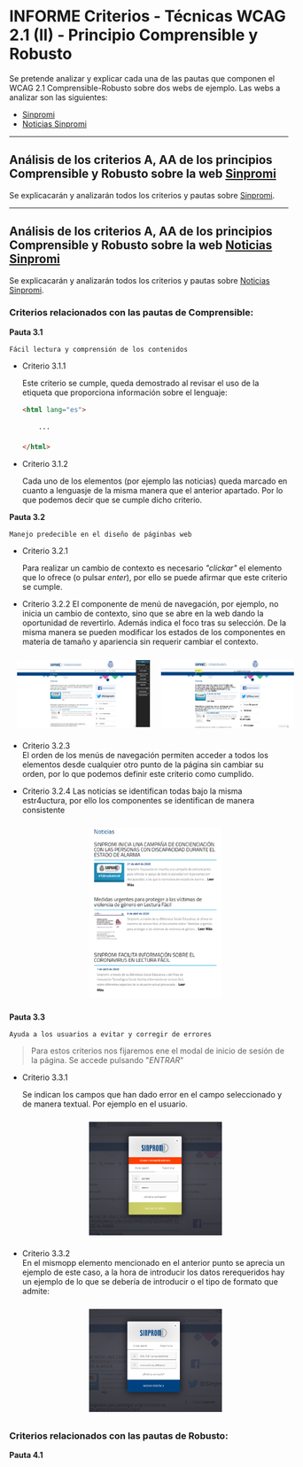 
# INFORME Criterios - Técnicas WCAG 2.1 (II) - Principio Comprensible y Robusto

Se pretende analizar y explicar cada una de las pautas que componen el WCAG 2.1 Comprensible-Robusto sobre dos webs de ejemplo. Las webs a analizar son las siguientes: 
- [Sinpromi](https://sinpromi.es/)
- [Noticias Sinpromi](https://sinpromi.es/noticias)

***
## Análisis de los criterios A, AA de los principios Comprensible y Robusto sobre la web [Sinpromi](https://sinpromi.es/)

Se explicacarán y analizarán todos los criterios y pautas sobre [Sinpromi](https://sinpromi.es/).

***
## Análisis de los criterios A, AA de los principios Comprensible y Robusto sobre la web [Noticias Sinpromi](https://sinpromi.es/noticias)
 
Se explicacarán y analizarán todos los criterios y pautas sobre [Noticias 
Sinpromi](https://sinpromi.es/noticias).


### Criterios relacionados con las pautas de  Comprensible:

**Pauta 3.1**

    Fácil lectura y comprensión de los contenidos

- Criterio 3.1.1 

    Este criterio se cumple, queda demostrado al revisar el uso de la etiqueta que proporciona información sobre el lenguaje:

    ```html
    <html lang="es">
    
        ···
    
    </html>
    ```

- Criterio 3.1.2 

    Cada uno de los elementos (por ejemplo las noticias) queda marcado en cuanto a lenguasje de la misma manera que el anterior apartado. Por lo que podemos decir que se cumple dicho criterio.

**Pauta 3.2**

    Manejo predecible en el diseño de páginbas web


- Criterio 3.2.1 

    Para realizar un cambio de contexto es necesario *"clickar"* el elemento que lo ofrece (o pulsar *enter*), por ello se puede afirmar que este criterio se cumple.

- Criterio 3.2.2 
    El componente de menú de navegación, por ejemplo, no inicia un cambio de contexto, sino que se  abre en la web dando la oportunidad de revertirlo. Además indica el foco tras su selección. De la misma manera se pueden modificar los estados de los componentes en materia de tamaño y apariencia sin requerir cambiar el contexto.

    <div style="display: flex; justify-content: center; align-items: center; ">
      <img src="../public/media/img/prev-cambio.png" width="50%" style="padding:10px;">
      <img src="../public/media/img/post-cambio.png" width="50%" style="padding:10px;">
    </div>

- Criterio 3.2.3    
    El orden de los menús de navegación permiten acceder a todos los elementos desde cualquier otro punto de la página sin cambiar su orden, por lo que podemos definir este criterio como cumplido.

- Criterio 3.2.4 
    Las noticias se identifican todas bajo la misma estr4uctura, por ello los componentes se identifican de manera consistente
    <div style="display: flex; justify-content: center; align-items: center; ">
      <img src="../public/media/img/noticias-consistencia.png" width="50%" style="padding:10px">
    </div>


**Pauta 3.3**

    Ayuda a los usuarios a evitar y corregir de errores 

> Para estos criterios nos fijaremos ene el modal de inicio de sesión de la página. Se accede pulsando "*ENTRAR*"

- Criterio 3.3.1    

    Se indican los campos que han dado error en el campo seleccionado y de manera textual. Por ejemplo en el usuario.

    <div style="display: flex; justify-content: center; align-items: center; ">
      <img src="../public/media/img/error-registro.png" width="50%" style="padding:10px">
    </div>


- Criterio 3.3.2    
    En el mismopp elemento mencionado en el anterior punto se aprecia un ejemplo de este caso, a la hora de introducir los datos rerequeridos hay un ejemplo de lo que se debería de introducir o el tipo de formato que admite:

    <div style="display: flex; justify-content: center; align-items: center; ">
      <img src="../public/media/img/ejemplos-inicio.png" width="50%" style="padding:10px">
    </div>

### Criterios relacionados con las pautas de  Robusto:

**Pauta 4.1**
